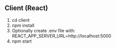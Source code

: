 Client (React)
--------------
1. cd client
2. npm install
3. Optionally create .env file with:
   REACT_APP_SERVER_URL=http://localhost:5000
4. npm start
